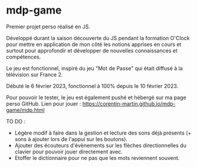 # mdp-game

Premier projet perso réalisé en JS.

Développé durant la saison découverte du JS pendant la formation O'Clock pour mettre en application de mon côté les notions apprises en cours et surtout pour approfondir et développer de nouvelles connaissances et compétences.

Le jeu est fonctionnel, inspiré du jeu "Mot de Passe" qui était diffusé à la télévision sur France 2.

Débuté le 6 février 2023, fonctionnel à 100% depuis le 10 février 2023.

Pour pouvoir le tester, le jeu est également pushé et hébergé sur ma page perso GitHub.
Lien pour jouer : https://corentin-martin.github.io/mdp-game/mdp.html

TO DO :
- Légère modif à faire dans la gestion et lecture des sons déjà présents (+ sons à ajouter lors de l'appui sur les boutons).
- Ajouter des écouteurs d'évènements sur les flèches directionnelles du clavier pour pouvoir jouer directement avec.
- Etoffer le dictionnaire pour ne pas que les mots reviennent souvent.

